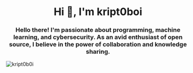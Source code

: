 <h1 align="center">Hi 👋, I'm kript0boi</h1>
<h3 align="center">Hello there! I'm passionate about programming, machine learning, and cybersecurity. As an avid enthusiast of open source, I believe in the power of collaboration and knowledge sharing.</h3>

<p><img align="center" src="https://github-readme-stats.vercel.app/api/top-langs?username=kript0b0i&show_icons=true&locale=en&layout=compact" alt="kript0b0i" /></p>


